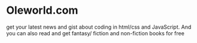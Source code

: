 # Oleworld.com
get your latest news and gist about coding in html/css and JavaScript. And you can also read and get  fantasy/ fiction and non-fiction books for free
